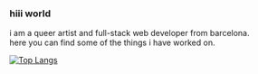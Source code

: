 <!--
**GrimMori/GrimMori** is a ✨ _special_ ✨ repository because its `README.md` (this file) appears on your GitHub profile.

Here are some ideas to get you started:

- 🔭 I’m currently working on ...
- 🌱 I’m currently learning ...
- 👯 I’m looking to collaborate on ...
- 🤔 I’m looking for help with ...
- 💬 Ask me about ...
- 📫 How to reach me: ...
- 😄 Pronouns: ...
- ⚡ Fun fact: ...
-->

### hiii world
i am a queer artist and full-stack web developer from barcelona. <br>
here you can find some of the things i have worked on.

<!--
[![GitHub Streak](https://github-readme-streak-stats.herokuapp.com?user=GrimMori&theme=rose-pine&hide_border=true&date_format=%5BY%20%5DM%20j)](https://git.io/streak-stats)
-->

[![Top Langs](https://github-readme-stats.vercel.app/api/top-langs/?username=GrimMori&layout=compact&hide_progress=false&count_private=true&theme=rose_pine&hide_border=true)](https://github.com/anuraghazra/github-readme-stats)

